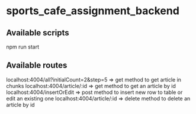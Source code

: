 # sports_cafe_assignment_backend

## Available scripts
npm run start

## Available routes
localhost:4004/all?initialCount=2&step=5    => get method to get article in chunks
localhost:4004/article/:id     => get method to get an article by id
localhost:4004/insertOrEdit     => post method to insert new row to table or edit an existing one
localhost:4004/article/:id     => delete method to delete an article by id
